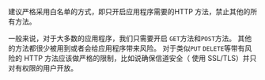 建议严格采用白名单的方式，即只开启应用程序需要的HTTP 方法，禁止其他的所有方法。

一般来说，对于大多数的应用程序，我们只需要开启 `GET`方法和`POST`方法。
其他的方法都很少被用到或者会给应用程序带来风险。
对于类似`PUT` `DELETE`等带有风险的 HTTP 方法应该做严格的限制，比如说确保信道安全（
使用 SSL/TLS）并只对有权限的用户开放。
